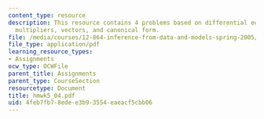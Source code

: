 ```yaml
---
content_type: resource
description: This resource contains 4 problems based on differential equation, Lagrange
  multipliers, vectors, and canonical form.
file: /media/courses/12-864-inference-from-data-and-models-spring-2005/4feb7fb78edee3b93554eaeacf5cbb06_hmwk5_04.pdf
file_type: application/pdf
learning_resource_types:
- Assignments
ocw_type: OCWFile
parent_title: Assignments
parent_type: CourseSection
resourcetype: Document
title: hmwk5_04.pdf
uid: 4feb7fb7-8ede-e3b9-3554-eaeacf5cbb06
---
```

